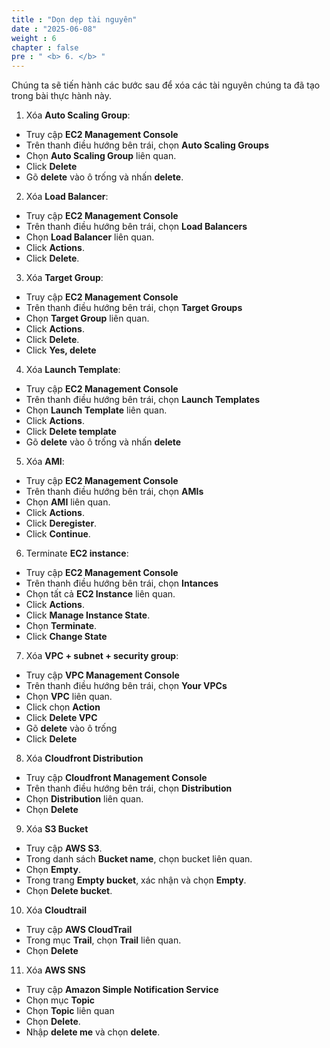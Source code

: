 ```yaml
---
title : "Dọn dẹp tài nguyên"
date : "2025-06-08"
weight : 6
chapter : false
pre : " <b> 6. </b> "
---
```


Chúng ta sẽ tiến hành các bước sau để xóa các tài nguyên chúng ta đã tạo trong bài thực hành này.

1. Xóa **Auto Scaling Group**:
- Truy cập **EC2 Management Console**
- Trên thanh điều hướng bên trái, chọn **Auto Scaling Groups**
- Chọn **Auto Scaling Group** liên quan.
- Click **Delete**
- Gõ **delete** vào ô trống và nhấn **delete**.

2. Xóa **Load Balancer**:
- Truy cập **EC2 Management Console**
- Trên thanh điều hướng bên trái, chọn **Load Balancers**
- Chọn **Load Balancer** liên quan.
- Click **Actions**.
- Click **Delete**.

3. Xóa **Target Group**:
- Truy cập **EC2 Management Console**
- Trên thanh điều hướng bên trái, chọn **Target Groups**
- Chọn **Target Group** liên quan.
- Click **Actions**.
- Click **Delete**.
- Click **Yes, delete**

4. Xóa **Launch Template**:
- Truy cập **EC2 Management Console**
- Trên thanh điều hướng bên trái, chọn **Launch Templates**
- Chọn **Launch Template** liên quan.
- Click **Actions**.
- Click **Delete template**
- Gõ **delete** vào ô trống và nhấn **delete**

5. Xóa **AMI**:
- Truy cập **EC2 Management Console**
- Trên thanh điều hướng bên trái, chọn **AMIs**
- Chọn **AMI** liên quan.
- Click **Actions**.
- Click **Deregister**.
- Click **Continue**.

6. Terminate **EC2 instance**:
- Truy cập **EC2 Management Console**
- Trên thanh điều hướng bên trái, chọn **Intances**
- Chọn tất cả **EC2 Instance** liên quan.
- Click **Actions**.
- Click **Manage Instance State**.
- Chọn **Terminate**.
- Click **Change State**

7. Xóa **VPC + subnet + security group**:
- Truy cập **VPC Management Console**
- Trên thanh điều hướng bên trái, chọn **Your VPCs**
- Chọn **VPC** liên quan.
- Click chọn **Action**
- Click **Delete VPC**
- Gõ **delete** vào ô trống
- Click **Delete**

8. Xóa **Cloudfront Distribution**
- Truy cập **Cloudfront Management Console**
- Trên thanh điều hướng bên trái, chọn **Distribution**
- Chọn **Distribution** liên quan.
- Chọn **Delete**

9. Xóa **S3 Bucket**
- Truy cập **AWS S3**.
- Trong danh sách **Bucket name**, chọn bucket liên quan.
- Chọn **Empty**.
- Trong trang **Empty bucket**, xác nhận và chọn **Empty**.
- Chọn **Delete bucket**.

10. Xóa **Cloudtrail**
- Truy cập **AWS CloudTrail**
- Trong mục **Trail**, chọn **Trail** liên quan.
- Chọn **Delete**

11. Xóa **AWS SNS**
- Truy cập **Amazon Simple Notification Service**
- Chọn mục **Topic**
- Chọn **Topic** liên quan
- Chọn **Delete**.
- Nhập **delete me** và chọn **delete**.